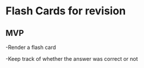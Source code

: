 # Flash Cards for revision

## MVP 
-Render a flash card

-Keep track of whether the answer was correct or not
